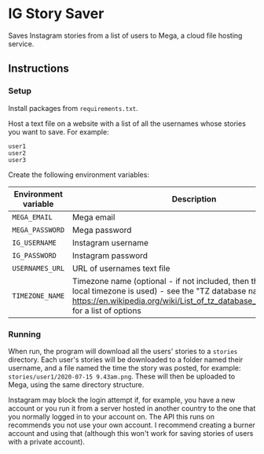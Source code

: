 # IG Story Saver
Saves Instagram stories from a list of users to Mega, a cloud file hosting service.

## Instructions

### Setup

Install packages from `requirements.txt`.

Host a text file on a website with a list of all the usernames whose stories you want to save. For example:

```csv
user1
user2
user3
```

Create the following environment variables:

| Environment variable | Description        | Example    |
|----------------------|--------------------|------------|
| `MEGA_EMAIL`         | Mega email         | `me@example.com` |
| `MEGA_PASSWORD`      | Mega password      | `password`       |
| `IG_USERNAME`        | Instagram username | `username` |
| `IG_PASSWORD`        | Instagram password | `password` |
| `USERNAMES_URL`      | URL of usernames text file | `https://olliechick.co.nz/example.txt` |
| `TIMEZONE_NAME`      | Timezone name (optional - if not included, then the computer's local timezone is used) - see the "TZ database name" column at https://en.wikipedia.org/wiki/List_of_tz_database_time_zones#List for a list of options | `Pacific/Auckland` |

### Running

When run, the program will download all the users' stories to a `stories` directory. Each user's stories will be downloaded to a folder named their username, and a file named the time the story was posted, for example: `stories/user1/2020-07-15 9.43am.png`. These will then be uploaded to Mega, using the same directory structure.

Instagram may block the login attempt if, for example, you have a new account or you run it from a server hosted in another country to the one that you normally logged in to your account on. The API this runs on recommends you not use your own account. I recommend creating a burner account and using that (although this won't work for saving stories of users with a private account).